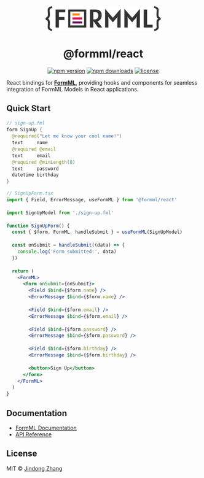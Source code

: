 <p align="center">
  <a href="https://github.com/formml/formml">
    <picture>
      <source srcset="https://raw.githubusercontent.com/formml/formml/main/docs/logo/logo-bg.svg" media="(prefers-color-scheme: dark)">
      <img src="https://raw.githubusercontent.com/formml/formml/main/docs/logo/logo-color.svg" alt="FormML Logo" width="300">
    </picture>
  </a>
</p>

<h1 align="center">@formml/react</h1>

<p align="center">
  <a href="https://www.npmjs.com/package/@formml/react"><img src="https://img.shields.io/npm/v/@formml/react.svg" alt="npm version"></a>
  <a href="https://www.npmjs.com/package/@formml/react"><img src="https://img.shields.io/npm/dm/@formml/react.svg" alt="npm downloads"></a>
  <a href="https://github.com/formml/formml/blob/main/LICENSE"><img src="https://img.shields.io/npm/l/@formml/react.svg" alt="license"></a>
</p>

React bindings for [**FormML**](https://github.com/formml/formml), providing hooks and components for seamless integration of FormML Models in React applications.

## Quick Start

```java
// sign-up.fml
form SignUp {
  @required("Let me know your cool name!")
  text     name
  @required @email
  text     email
  @required @minLength(8)
  text     password
  datetime birthday
}
```

```jsx
// SignUpForm.tsx
import { Field, ErrorMessage, useFormML } from '@formml/react'

import SignUpModel from './sign-up.fml'

function SignUpForm() {
  const { $form, FormML, handleSubmit } = useFormML(SignUpModel)

  const onSubmit = handleSubmit((data) => {
    console.log('Form submitted:', data)
  })

  return (
    <FormML>
      <form onSubmit={onSubmit}>
        <Field $bind={$form.name} />
        <ErrorMessage $bind={$form.name} />

        <Field $bind={$form.email} />
        <ErrorMessage $bind={$form.email} />

        <Field $bind={$form.password} />
        <ErrorMessage $bind={$form.password} />

        <Field $bind={$form.birthday} />
        <ErrorMessage $bind={$form.birthday} />

        <button>Sign Up</button>
      </form>
    </FormML>
  )
}
```

## Documentation

- [FormML Documentation](https://github.com/formml/formml#readme)
- [API Reference](./docs/globals.md)

## License

MIT © [Jindong Zhang](https://github.com/jindong-zhannng)
